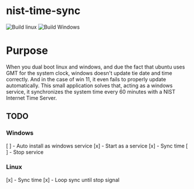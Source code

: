# nist-time-sync

![Build linux](https://github.com/aazev/nist-time-sync/actions/workflows/linux.yml/badge.svg)
![Build Windows](https://github.com/aazev/nist-time-sync/actions/workflows/windows.yml/badge.svg)

# Purpose

When you dual boot linux and windows, and due the fact that ubuntu uses GMT for the system clock, windows doesn't update tie date and time correctly. And in the case of win 11, it even fails to properly update automatically.
This small application solves that, acting as a windows service, it synchronizes the system time every 60 minutes with a NIST Internet Time Server.

## TODO

### Windows

[ ] - Auto install as windows service
[x] - Start as a service
[x] - Sync time
[ ] - Stop service

### Linux

[x] - Sync time
[x] - Loop sync until stop signal
